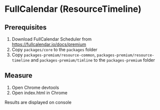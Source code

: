 # FullCalendar (ResourceTimeline)

## Prerequisites

1. Download FullCalendar Scheduler from https://fullcalendar.io/docs/premium
2. Copy `packages/core` to the `packages` folder
3. Copy `packages-premium/resource-common`, `packages-premium/resource-timeline` and `packages-premium/timline` to the 
   `packages-premium` folder

## Measure

1. Open Chrome devtools
2. Open index.html in Chrome

Results are displayed on console
